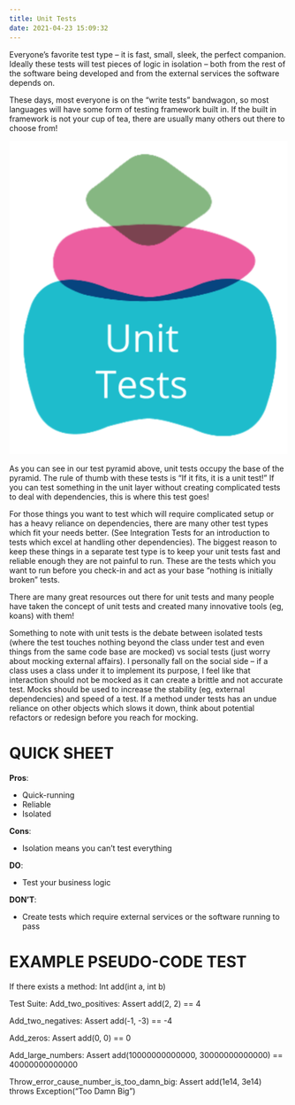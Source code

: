 ```yaml
---
title: Unit Tests
date: 2021-04-23 15:09:32
---
```


Everyone’s favorite test type – it is fast, small, sleek, the perfect companion. Ideally these tests will test pieces of logic in isolation – both from the rest of the software being developed and from the external services the software depends on.

These days, most everyone is on the “write tests” bandwagon, so most languages will have some form of testing framework built in. If the built in framework is not your cup of tea, there are usually many others out there to choose from!

![Test Pyramid](test-pyramid.png)

As you can see in our test pyramid above, unit tests occupy the base of the pyramid. The rule of thumb with these tests is “If it fits, it is a unit test!” If you can test something in the unit layer without creating complicated tests to deal with dependencies, this is where this test goes!

For those things you want to test which will require complicated setup or has a heavy reliance on dependencies, there are many other test types which fit your needs better. (See Integration Tests for an introduction to tests which excel at handling other dependencies). The biggest reason to keep these things in a separate test type is to keep your unit tests fast and reliable enough they are not painful to run. These are the tests which you want to run before you check-in and act as your base “nothing is initially broken” tests.

There are many great resources out there for unit tests and many people have taken the concept of unit tests and created many innovative tools (eg, koans) with them!

Something to note with unit tests is the debate between isolated tests (where the test touches nothing beyond the class under test and even things from the same code base are mocked) vs social tests (just worry about mocking external affairs). I personally fall on the social side – if a class uses a class under it to implement its purpose, I feel like that interaction should not be mocked as it can create a brittle and not accurate test. Mocks should be used to increase the stability (eg, external dependencies) and speed of a test. If a method under tests has an undue reliance on other objects which slows it down, think about potential refactors or redesign before you reach for mocking.

# QUICK SHEET

**Pros**:
- Quick-running
- Reliable
- Isolated

**Cons**:
- Isolation means you can’t test everything

**DO**:
- Test your business logic

**DON’T**:
- Create tests which require external services or the software running to pass

# EXAMPLE PSEUDO-CODE TEST
If there exists a method:
Int add(int a, int b)

Test Suite:
Add_two_positives:
Assert add(2, 2) == 4

Add_two_negatives:
Assert add(-1, -3) == -4

Add_zeros:
Assert add(0, 0) == 0

Add_large_numbers:
Assert add(10000000000000, 30000000000000) == 40000000000000

Throw_error_cause_number_is_too_damn_big:
Assert add(1e14, 3e14) throws Exception(“Too Damn Big”)